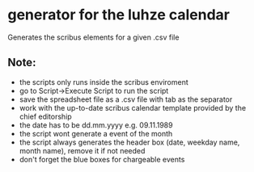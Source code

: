 # generator for the luhze calendar

Generates the scribus elements for a given .csv file

## Note:
* the scripts only runs inside the scribus enviroment
* go to Script->Execute Script to run the script
* save the spreadsheet file as a .csv file with tab as the separator
* work with the up-to-date scribus calendar template provided by the chief editorship
* the date has to be dd.mm.yyyy e.g. 09.11.1989
* the script wont generate a event of the month
* the script always generates the header box (date, weekday name, month name), remove it if not needed
* don't forget the blue boxes for chargeable events

